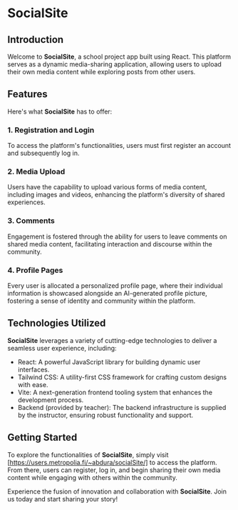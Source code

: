 # SocialSite

## Introduction

Welcome to **SocialSite**, a school project app built using React. This platform serves as a dynamic media-sharing application, allowing users to upload their own media content while exploring posts from other users.

## Features

Here's what **SocialSite** has to offer:

### 1. Registration and Login

To access the platform's functionalities, users must first register an account and subsequently log in.

### 2. Media Upload

Users have the capability to upload various forms of media content, including images and videos, enhancing the platform's diversity of shared experiences.

### 3. Comments

Engagement is fostered through the ability for users to leave comments on shared media content, facilitating interaction and discourse within the community.

### 4. Profile Pages

Every user is allocated a personalized profile page, where their individual information is showcased alongside an AI-generated profile picture, fostering a sense of identity and community within the platform.

## Technologies Utilized

**SocialSite** leverages a variety of cutting-edge technologies to deliver a seamless user experience, including:

- React: A powerful JavaScript library for building dynamic user interfaces.
- Tailwind CSS: A utility-first CSS framework for crafting custom designs with ease.
- Vite: A next-generation frontend tooling system that enhances the development process.
- Backend (provided by teacher): The backend infrastructure is supplied by the instructor, ensuring robust functionality and support.

## Getting Started

To explore the functionalities of **SocialSite**, simply visit [https://users.metropolia.fi/~abdura/socialSite/] to access the platform. From there, users can register, log in, and begin sharing their own media content while engaging with others within the community.

Experience the fusion of innovation and collaboration with **SocialSite**. Join us today and start sharing your story!
